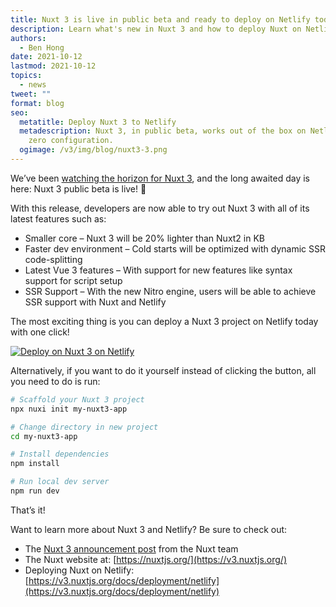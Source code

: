 ```yaml
---
title: Nuxt 3 is live in public beta and ready to deploy on Netlify today
description: Learn what's new in Nuxt 3 and how to deploy Nuxt on Netlify with one click.
authors:
  - Ben Hong
date: 2021-10-12
lastmod: 2021-10-12
topics:
  - news
tweet: ""
format: blog
seo:
  metatitle: Deploy Nuxt 3 to Netlify
  metadescription: Nuxt 3, in public beta, works out of the box on Netlify with
    zero configuration.
  ogimage: /v3/img/blog/nuxt3-3.png
---
```

We’ve been [watching the horizon for Nuxt 3](https://www.netlify.com/blog/2021/09/15/nuxt-3-is-on-the-horizon/), and the long awaited day is here: Nuxt 3 public beta is live! 🎉

With this release, developers are now able to try out Nuxt 3 with all of its latest features such as:

* Smaller core – Nuxt 3 will be 20% lighter than Nuxt2 in KB
* Faster dev environment – Cold starts will be optimized with dynamic SSR code-splitting
* Latest Vue 3 features – With support for new features like syntax support for script setup
* SSR Support – With the new Nitro engine, users will be able to achieve SSR support with Nuxt and Netlify


The most exciting thing is you can deploy a Nuxt 3 project on Netlify today with one click!

[![Deploy on Nuxt 3 on Netlify](https://www.netlify.com/img/deploy/button.svg)](https://app.netlify.com/start/deploy?repository=https://github.com/netlify/nuxt-starter#NODE_VERSION=14&AWS_LAMBDA_JS_RUNTIME=nodejs14.x)

Alternatively, if you want to do it yourself instead of clicking the button, all you need to do is run:

```bash
# Scaffold your Nuxt 3 project
npx nuxi init my-nuxt3-app

# Change directory in new project
cd my-nuxt3-app

# Install dependencies
npm install

# Run local dev server
npm run dev
```

That’s it!

Want to learn more about Nuxt 3 and Netlify? Be sure to check out:

* The [Nuxt 3 announcement post](https://nuxtjs.org/announcements/nuxt3-beta/) from the Nuxt team
* The Nuxt website at: [https://nuxtjs.org/](https://v3.nuxtjs.org/)
* Deploying Nuxt on Netlify: [https://v3.nuxtjs.org/docs/deployment/netlify](https://v3.nuxtjs.org/docs/deployment/netlify)
